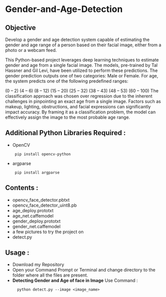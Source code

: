 # Gender-and-Age-Detection

<h2>Objective</h2>

<p>Develop a gender and age detection system capable of estimating the gender and age range of a person based on their facial image, either from a photo or a webcam feed.</p>

<p>This Python-based project leverages deep learning techniques to estimate gender and age from a single facial image. The models, pre-trained by Tal Hassner and Gil Levi, have been utilized to perform these predictions. The gender prediction outputs one of two categories: Male or Female. For age, the system predicts one of the following predefined ranges:

(0 – 2)
(4 – 6)
(8 – 12)
(15 – 20)
(25 – 32)
(38 – 43)
(48 – 53)
(60 – 100)
The classification approach was chosen over regression due to the inherent challenges in pinpointing an exact age from a single image. Factors such as makeup, lighting, obstructions, and facial expressions can significantly impact accuracy. By framing it as a classification problem, the model can effectively assign the image to the most probable age range.



</p>
<h2>Additional Python Libraries Required :</h2>
<ul>
  <li>OpenCV</li>
          
     pip install opencv-python
  
</ul>
<ul>
 <li>argparse</li>
  
     pip install argparse
</ul>
<h2>Contents :</h2>
<ul>
  <li>opencv_face_detector.pbtxt</li>
  <li>opencv_face_detector_uint8.pb</li>
  <li>age_deploy.prototxt</li>
  <li>age_net.caffemodel</li>
  <li>gender_deploy.prototxt</li>
  <li>gender_net.caffemodel</li>
  <li>a few pictures to try the project on</li>
  <li>detect.py</li>
 </ul>

 <h2>Usage :</h2>
 <ul>
  <li>Download my Repository</li>
  <li>Open your Command Prompt or Terminal and change directory to the folder where all the files are present.</li>
  <li><b>Detecting Gender and Age of face in Image</b> Use Command :</li>
  
      python detect.py --image <image_name>
</ul>
